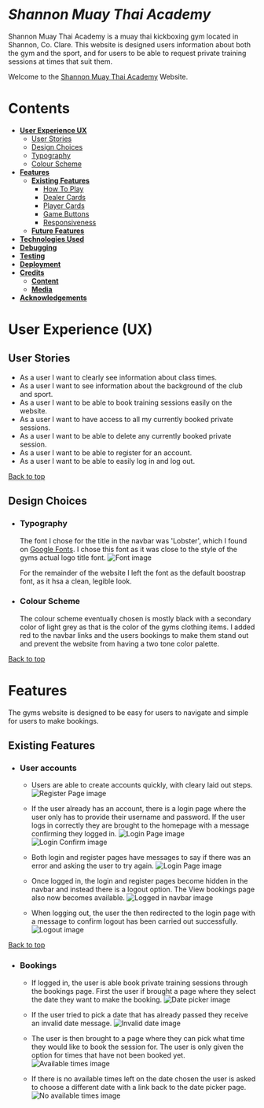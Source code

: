 # **_Shannon Muay Thai Academy_**

Shannon Muay Thai Academy is a muay thai kickboxing gym located in Shannon, Co. Clare. This website is designed users information about both the gym and the sport, and for users to be able to request private training sessions at times that suit them. 

Welcome to the <a href="https://pp4-django-bookings.herokuapp.com/" target="_blank" rel="noopener">Shannon Muay Thai Academy</a> Website.

# Contents

* [**User Experience UX**](<#user-experience-ux>)
    *  [User Stories](<#user-stories>)
    * [Design Choices](<#design-choices>)
    *  [Typography](<#typography>)
    *  [Colour Scheme](<#colour-scheme>)
* [**Features**](<#features>)
    * [**Existing Features**](<#existing-features>)
         * [How To Play](<#how-to-play>)
         * [Dealer Cards](<#dealer-cards>)
         * [Player Cards](<#player-cards>)
         * [Game Buttons](<#game-buttons>)
         * [Responsiveness](<#responsiveness>)
    * [**Future Features**](<#future-features>)
* [**Technologies Used**](<#technologies-used>)
* [**Debugging**](<#debugging>)
* [**Testing**](<#testing>)
* [**Deployment**](<#deployment>)
* [**Credits**](<#credits>)
    * [**Content**](<#content>)
    * [**Media**](<#media>)
*  [**Acknowledgements**](<#acknowledgements>)


# User Experience (UX)

## User Stories

* As a user I want to clearly see information about class times.
* As a user I want to see information about the background of the club and sport.
* As a user I want to be able to book training sessions easily on the website.
* As a user I want to have access to all my currently booked private sessions.
* As a user I want to be able to delete any currently booked private session.
* As a user I want to be able to register for an account.
* As a user I want to be able to easily log in and log out.


[Back to top](<#contents>)
## Design Choices

 * ### Typography
      The font I chose for the title in the navbar was 'Lobster', which I found on <a href="https://fonts.google.com/" target="_blank" rel="noopener">Google Fonts</a>.
      I chose this font as it was close to the style of the gyms actual logo title font.
    ![Font image](readme-images/lobster.png)

      For the remainder of the website I left the font as the default boostrap font, as it hsa a clean, legible look.

 * ### Colour Scheme
      The colour scheme eventually chosen is mostly black with a secondary color of light grey as that is the color of the gyms clothing items. I added red to the navbar links and the users bookings to make them stand out and prevent the website from having a two tone color palette.


[Back to top](<#contents>)
# Features

The gyms website is designed to be easy for users to navigate and simple for users to make bookings.

## Existing Features  
  * ### User accounts

    * Users are able to create accounts quickly, with cleary laid out steps.
    ![Register Page image](readme-images/register-page.png)

    * If the user already has an account, there is a login page where the user only has to provide their username and password. If the user logs in correctly they are brought to the homepage with a message confirming they logged in.
    ![Login Page image](readme-images/login-page.png)
    ![Login Confirm image](readme-images/login-confirm.png)

    * Both login and register pages have messages to say if there was an error and asking the user to try again.
    ![Login Page image](readme-images/login-page.png)

    * Once logged in, the login and register pages become hidden in the navbar and instead there is a logout option. The View bookings page also now becomes available.
    ![Logged in navbar image](readme-images/logged-in-nav.png)

    * When logging out, the user the then redirected to the login page with a message to confirm logout has been carried out successfully.
    ![Logout image](readme-images/logout.png)

[Back to top](<#contents>)

  * ### Bookings

      * If logged in, the user is able book private training sessions through the bookings page. First the user if brought a page where they select the date they want to make the booking.
      ![Date picker image](readme-images/date-pick.png)

      * If the user tried to pick a date that has already passed they receive an invalid date message.
      ![Invalid date image](readme-images/invalid-date.png)      

      * The user is then brought to a page where they can pick what time they would like to book the session for. The user is only given the option for times that have not been booked yet.
      ![Available times image](readme-images/times.png)

      * If there is no available times left on the date chosen the user is asked to choose a different date with a link back to the date picker page.
      ![No available times image](readme-images/full.png)
